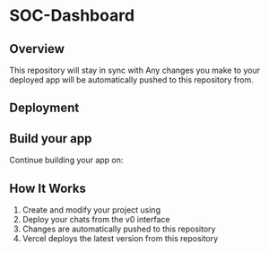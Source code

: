 # SOC-Dashboard


## Overview

This repository will stay in sync with
Any changes you make to your deployed app will be automatically pushed to this repository from.

## Deployment


## Build your app

Continue building your app on:


## How It Works

1. Create and modify your project using 
2. Deploy your chats from the v0 interface
3. Changes are automatically pushed to this repository
4. Vercel deploys the latest version from this repository
